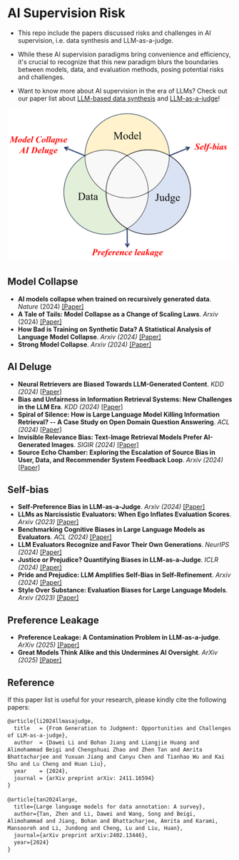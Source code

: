 # AI Supervision Risk

- This repo include the papers discussed risks and challenges in AI supervision, i.e. data synthesis and LLM-as-a-judge.

- While these AI supervision paradigms bring convenience and efficiency, it's crucial to recognize that this new paradigm blurs the boundaries between models, data, and evaluation methods, posing potential risks and challenges.

- Want to know more about AI supervision in the era of LLMs? Check out our paper list about [LLM-based data synthesis](https://github.com/llm-as-a-judge/Awesome-LLM-as-a-judge) and [LLM-as-a-judge](https://github.com/Zhen-Tan-dmml/LLM4Annotation)!

<div style="text-align: center;">
  <img src="overview.png" width="700" >
</div>

## Model Collapse
- **AI models collapse when trained on recursively generated data**. *Nature* (2024) [[Paper]](https://www.nature.com/articles/s41586-024-07566-y)
- **A Tale of Tails: Model Collapse as a Change of Scaling Laws**. *Arxiv* (2024) [[Paper]](https://arxiv.org/abs/2402.07043)
- **How Bad is Training on Synthetic Data? A Statistical Analysis of Language Model Collapse**. *Arxiv (2024)* [[Paper]](https://arxiv.org/abs/2404.05090)
- **Strong Model Collapse**. *Arxiv (2024)* [[Paper]](https://arxiv.org/abs/2410.04840)

## AI Deluge
- **Neural Retrievers are Biased Towards LLM-Generated Content**. *KDD (2024)* [[Paper]](https://dl.acm.org/doi/abs/10.1145/3637528.3671882?casa_token=4Lrwrk5uhakAAAAA:XP2Tje_6XU-rK_CbHHfDZYyQKyqgOWgPzuUIbx4cA0xigm22nJJZ-0Ze3WDiXtq2K5zbKg0ILfnH)
- **Bias and Unfairness in Information Retrieval Systems: New Challenges in the LLM Era**. *KDD (2024)* [[Paper]](https://dl.acm.org/doi/abs/10.1145/3637528.3671458)
- **Spiral of Silence: How is Large Language Model Killing Information Retrieval? -- A Case Study on Open Domain Question Answering**. *ACL (2024)* [[Paper]](https://arxiv.org/abs/2404.10496)
- **Invisible Relevance Bias: Text-Image Retrieval Models Prefer AI-Generated Images**. *SIGIR (2024)* [[Paper]](https://dl.acm.org/doi/abs/10.1145/3626772.3657750)
- **Source Echo Chamber: Exploring the Escalation of Source Bias in User, Data, and Recommender System Feedback Loop**. *Arxiv (2024)* [[Paper]](https://arxiv.org/abs/2405.17998)


## Self-bias
- **Self-Preference Bias in LLM-as-a-Judge**. *Arxiv (2024)* [[Paper]](https://arxiv.org/abs/2410.21819)
- **LLMs as Narcissistic Evaluators: When Ego Inflates Evaluation Scores**. *Arxiv (2023)* [[Paper]](https://arxiv.org/abs/2311.09766)
- **Benchmarking Cognitive Biases in Large Language Models as Evaluators**. *ACL (2024)* [[Paper]](https://arxiv.org/abs/2309.17012)
- **LLM Evaluators Recognize and Favor Their Own Generations**. *NeurIPS (2024)* [[Paper]](https://proceedings.neurips.cc/paper_files/paper/2024/hash/7f1f0218e45f5414c79c0679633e47bc-Abstract-Conference.html)
- **Justice or Prejudice? Quantifying Biases in LLM-as-a-Judge**. *ICLR (2024)* [[Paper]](https://arxiv.org/abs/2410.02736)
- **Pride and Prejudice: LLM Amplifies Self-Bias in Self-Refinement**. *Arxiv (2024)* [[Paper]](https://arxiv.org/abs/2402.11436)
- **Style Over Substance: Evaluation Biases for Large Language Models**. *Arxiv (2023)* [[Paper]](https://arxiv.org/abs/2307.03025)

## Preference Leakage
- **Preference Leakage: A Contamination Problem in LLM-as-a-judge**. *ArXiv (2025)* [[Paper]](https://arxiv.org/abs/2502.01534)
- **Great Models Think Alike and this Undermines AI Oversight**. *ArXiv (2025)* [[Paper]](https://arxiv.org/abs/2502.04313)

## Reference
If this paper list is useful for your research, please kindly cite the following papers:
```
@article{li2024llmasajudge,
  title   = {From Generation to Judgment: Opportunities and Challenges of LLM-as-a-judge},
  author  = {Dawei Li and Bohan Jiang and Liangjie Huang and Alimohammad Beigi and Chengshuai Zhao and Zhen Tan and Amrita Bhattacharjee and Yuxuan Jiang and Canyu Chen and Tianhao Wu and Kai Shu and Lu Cheng and Huan Liu},
  year    = {2024},
  journal = {arXiv preprint arXiv: 2411.16594}
}

@article{tan2024large,
  title={Large language models for data annotation: A survey},
  author={Tan, Zhen and Li, Dawei and Wang, Song and Beigi, Alimohammad and Jiang, Bohan and Bhattacharjee, Amrita and Karami, Mansooreh and Li, Jundong and Cheng, Lu and Liu, Huan},
  journal={arXiv preprint arXiv:2402.13446},
  year={2024}
}
```